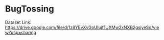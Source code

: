 # BugTossing

Dataset Link: https://drive.google.com/file/d/1z8YEvXvGoUIujf1UXMw2xNXB2gsjyeSd/view?usp=sharing
